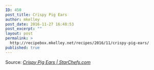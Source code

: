 ```yaml
---
ID: 450
post_title: Crispy Pig Ears
author: mkelley
post_date: 2016-11-27 16:48:53
post_excerpt: ""
layout: post
permalink: >
  http://recipebox.mkelley.net/recipes/2016/11/crispy-pig-ears/
published: true
---
```

Source: <em><a href="http://www.starchefs.com/cook/recipe/crispy-pig-ears">Crispy Pig Ears | StarChefs.com</a></em>